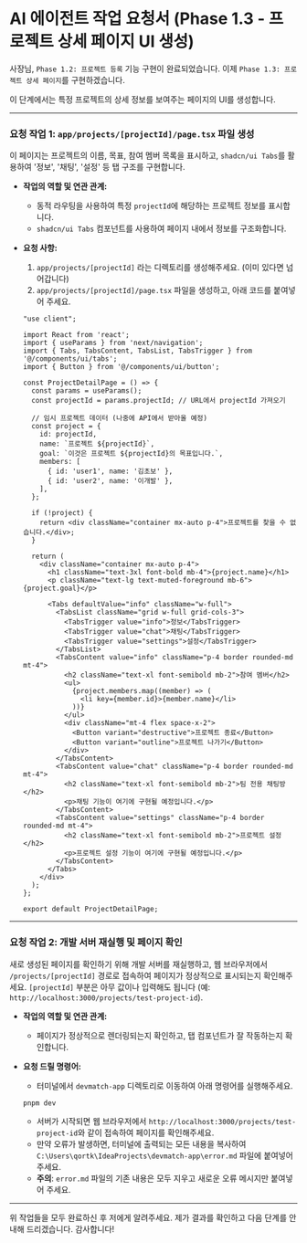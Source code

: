 # AI 에이전트 작업 요청서 (Phase 1.3 - 프로젝트 상세 페이지 UI 생성)

사장님, `Phase 1.2: 프로젝트 등록` 기능 구현이 완료되었습니다. 이제 `Phase 1.3: 프로젝트 상세 페이지`를 구현하겠습니다.

이 단계에서는 특정 프로젝트의 상세 정보를 보여주는 페이지의 UI를 생성합니다.

---

### 요청 작업 1: `app/projects/[projectId]/page.tsx` 파일 생성

이 페이지는 프로젝트의 이름, 목표, 참여 멤버 목록을 표시하고, `shadcn/ui Tabs`를 활용하여 '정보', '채팅', '설정' 등 탭 구조를 구현합니다.

-   **작업의 역할 및 연관 관계:**
    -   동적 라우팅을 사용하여 특정 `projectId`에 해당하는 프로젝트 정보를 표시합니다.
    -   `shadcn/ui Tabs` 컴포넌트를 사용하여 페이지 내에서 정보를 구조화합니다.

-   **요청 사항:**
    1.  `app/projects/[projectId]` 라는 디렉토리를 생성해주세요. (이미 있다면 넘어갑니다)
    2.  `app/projects/[projectId]/page.tsx` 파일을 생성하고, 아래 코드를 붙여넣어 주세요.

    ```tsx
    "use client";

    import React from 'react';
    import { useParams } from 'next/navigation';
    import { Tabs, TabsContent, TabsList, TabsTrigger } from '@/components/ui/tabs';
    import { Button } from '@/components/ui/button';

    const ProjectDetailPage = () => {
      const params = useParams();
      const projectId = params.projectId; // URL에서 projectId 가져오기

      // 임시 프로젝트 데이터 (나중에 API에서 받아올 예정)
      const project = {
        id: projectId,
        name: `프로젝트 ${projectId}`,
        goal: `이것은 프로젝트 ${projectId}의 목표입니다.`, 
        members: [
          { id: 'user1', name: '김초보' },
          { id: 'user2', name: '이개발' },
        ],
      };

      if (!project) {
        return <div className="container mx-auto p-4">프로젝트를 찾을 수 없습니다.</div>;
      }

      return (
        <div className="container mx-auto p-4">
          <h1 className="text-3xl font-bold mb-4">{project.name}</h1>
          <p className="text-lg text-muted-foreground mb-6">{project.goal}</p>

          <Tabs defaultValue="info" className="w-full">
            <TabsList className="grid w-full grid-cols-3">
              <TabsTrigger value="info">정보</TabsTrigger>
              <TabsTrigger value="chat">채팅</TabsTrigger>
              <TabsTrigger value="settings">설정</TabsTrigger>
            </TabsList>
            <TabsContent value="info" className="p-4 border rounded-md mt-4">
              <h2 className="text-xl font-semibold mb-2">참여 멤버</h2>
              <ul>
                {project.members.map((member) => (
                  <li key={member.id}>{member.name}</li>
                ))}
              </ul>
              <div className="mt-4 flex space-x-2">
                <Button variant="destructive">프로젝트 종료</Button>
                <Button variant="outline">프로젝트 나가기</Button>
              </div>
            </TabsContent>
            <TabsContent value="chat" className="p-4 border rounded-md mt-4">
              <h2 className="text-xl font-semibold mb-2">팀 전용 채팅방</h2>
              <p>채팅 기능이 여기에 구현될 예정입니다.</p>
            </TabsContent>
            <TabsContent value="settings" className="p-4 border rounded-md mt-4">
              <h2 className="text-xl font-semibold mb-2">프로젝트 설정</h2>
              <p>프로젝트 설정 기능이 여기에 구현될 예정입니다.</p>
            </TabsContent>
          </Tabs>
        </div>
      );
    };

    export default ProjectDetailPage;
    ```

---

### 요청 작업 2: 개발 서버 재실행 및 페이지 확인

새로 생성된 페이지를 확인하기 위해 개발 서버를 재실행하고, 웹 브라우저에서 `/projects/[projectId]` 경로로 접속하여 페이지가 정상적으로 표시되는지 확인해주세요. `[projectId]` 부분은 아무 값이나 입력해도 됩니다 (예: `http://localhost:3000/projects/test-project-id`).

-   **작업의 역할 및 연관 관계:**
    -   페이지가 정상적으로 렌더링되는지 확인하고, 탭 컴포넌트가 잘 작동하는지 확인합니다.

-   **요청 드릴 명령어:**
    -   터미널에서 `devmatch-app` 디렉토리로 이동하여 아래 명령어를 실행해주세요.

    ```bash
    pnpm dev
    ```
    -   서버가 시작되면 웹 브라우저에서 `http://localhost:3000/projects/test-project-id`와 같이 접속하여 페이지를 확인해주세요.
    -   만약 오류가 발생하면, 터미널에 출력되는 모든 내용을 복사하여 `C:\Users\qortk\IdeaProjects\devmatch-app\error.md` 파일에 붙여넣어 주세요.
    -   **주의**: `error.md` 파일의 기존 내용은 모두 지우고 새로운 오류 메시지만 붙여넣어 주세요.

---

위 작업들을 모두 완료하신 후 저에게 알려주세요. 제가 결과를 확인하고 다음 단계를 안내해 드리겠습니다. 감사합니다!